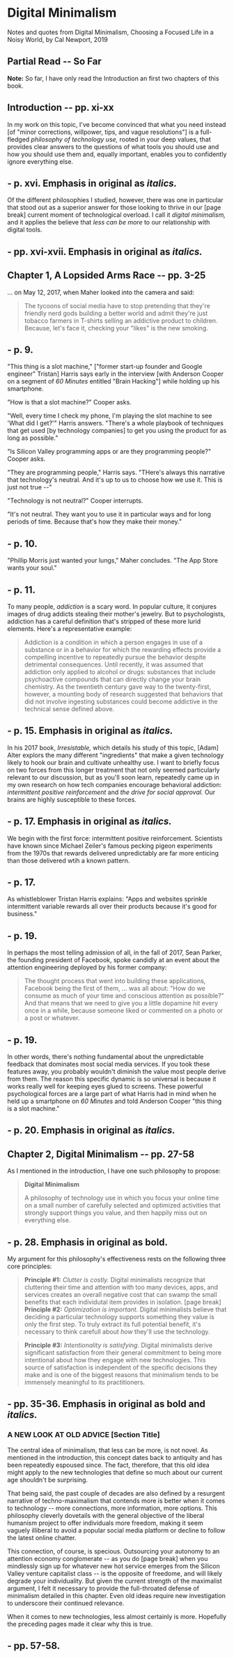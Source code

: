 
# Digital Minimalism

Notes and quotes from Digital Minimalism, Choosing a Focused Life in a Noisy World, by Cal Newport, 2019

## Partial Read -- So Far

**Note:** So far, I have only read the Introduction an first two chapters of this book.

## Introduction -- pp. xi-xx

In my work on this topic, I've become convinced that what you need instead [of "minor corrections, willpower, tips, and
vague resolutions"] is a full-fledged *philosophy of technology use,* rooted in your deep values, that provides clear
answers to the questions of what tools you should use and how you should use them and, equally important, enables you to
confidently ignore everything else.

\- p. xvi.  Emphasis in original as *italics.*
---------

Of the different philosophies I studied, however, there was one in particular that stood out as a superior answer for those
looking to thrive in our [page break] current moment of technological overload.  I call it *digital minimalism,* and it
applies the believe that *less can be more* to our relationship with digital tools.

\- pp. xvi-xvii.  Emphasis in original as *italics.*
---------

## Chapter 1, A Lopsided Arms Race -- pp. 3-25

... on May 12, 2017, when Maher looked into the camera and said:
> The tycoons of social media have to stop pretending that they're friendly nerd gods building a better world
> and admit they're just tobacco farmers in T-shirts selling an addictive product to children.  Because, let's
> face it, checking your "likes" is the new smoking.

\- p. 9.
---------

"This thing is a slot machine," ["former start-up founder and Google engineer" Tristan] Harris says early in the interview
[with Anderson Cooper on a segment of *60 Minutes* entitled "Brain Hacking"] while holding up his smartphone.

"How is that a slot machine?" Cooper asks.

"Well, every time I check my phone, I'm playing the slot machine to see 'What did I get?'" Harris answers.  "There's a whole
playbook of techniques that get used [by technology companies] to get you using the product for as long as possible."

"Is Silicon Valley programming apps or are they programming people?" Cooper asks.

"They are programming people," Harris says.  "THere's always this narrative that technology's neutral.  And it's up to us to
choose how we use it.  This is just not true --"

"Technology is not neutral?" Cooper interrupts.

"It's not neutral.  They want you to use it in particular ways and for long periods of time.  Because that's how they make their
money."

\- p. 10.
---------

"Phillip Morris just wanted your lungs," Maher concludes.  "The App Store wants your soul."

\- p. 11.
---------

To many people, *addiction* is a scary word.  In popular culture, it conjures images of drug addicts stealing their mother's
jewelry.  But to psychologists, addiction has a careful definition that's stripped of these more lurid elements.  Here's a
representative example:
> Addiction is a condition in which a person engages in use of a substance or in a behavior for which the
> rewarding effects provide a compelling incentive to repeatedly pursue the behavior despite detrimental
> consequences.
Until recently, it was assumed that addiction only applied to alcohol or drugs: substances that include psychoactive compounds
that can directly change your brain chemistry.  As the twentieth century gave way to the twenty-first, however, a mounting body
of research suggested that behaviors that did not involve ingesting substances could become addictive in the technical sense
defined above.

\- p. 15.  Emphasis in original as *italics.*
---------

In his 2017 book, *Irresistable,* which details his study of this topic, [Adam] Alter explors the many different "ingredients"
that make a given technology likely to hook our brain and cultivate unhealthy use.  I want to briefly focus on two forces from
this longer treatment that not only seemed particularly relevant to our discussion, but as you'll soon learn, repeatedly came up
in my own research on how tech companies encourage behavioral addiction: *intermittent positive reinforcement* and *the drive for
social approval.*
Our brains are highly susceptible to these forces.

\- p. 17.  Emphasis in original as *italics.*
---------

We begin with the first force: intermittent positive reinforcement.  Scientists have known since Michael Zeiler's famous pecking
pigeon experiments from the 1970s that rewards delivered unpredictably are far more enticing than those delivered wtih a known
pattern.

\- p. 17.
---------

As whistleblower Tristan Harris explains: "Apps and websites sprinkle intermittent variable rewards all over their products because
it's good for business."

\- p. 19.
---------

In perhaps the most telling admission of all, in the fall of 2017, Sean Parker, the founding president of Facebook, spoke candidly
at an event about the attention engineering deployed by his former company:
> The thought process that went into building these applications, Facebook being the first of them, ... was all
> about: "How do we consume as much of your time and conscious attention as possible?"  And that means that we
> need to give you a little dopamine hit every once in a while, because someone liked or commented on a photo
> or a post or whatever.

\- p. 19.
---------

In other words, there's nothing fundamental about the unpredictable feedback that dominates most social media services.  If you took
these features away, you probably wouldn't diminish the value most people derive from them.  The reason this specific dynamic is so
universal is because it works really well for keeping eyes glued to screens.  These powerful psychological forces are a large part of
what Harris had in mind when he held up a smartphone on *60 Minutes* and told Anderson Cooper "this thing is a slot machine."

\- p. 20.  Emphasis in original as *italics.*
---------

## Chapter 2, Digital Minimalism -- pp. 27-58
As I mentioned in the introduction, I have one such philosophy to propose:
> **Digital Minimalism**
>
> A philosophy of technology use in which you focus your online time on a small number of carefully selected
> and optimized activities that strongly support things you value, and then happily miss out on everything
> else.

\- p. 28.  Emphasis in original as **bold.**
---------

My argument for this philosophy's effectiveness  rests on the following three core principles:
> **Principle #1:** *Clutter is costly.*
> Digital minimalists recognize that cluttering their time and attention with too many devices, apps, and
> services creates an overall negative cost that can swamp the small benefits that each individutal item
> provides in isolation.
[page break]
> **Principle #2:** *Optimization is important.*
> Digital minimalists believe that deciding a particular technology supports something they value is only
> the first step.  To truly extract its full potential benefit, it's necessary to think carefull about
> *how* they'll use the technology.

> **Principle #3:** *Intentionality is satisfying.*
> Digital minimalists derive significant satisfaction from their general commitment to being more intentional
> about how they engage with new technologies.  This source of satisfaction is independent of the specific
> decisions they make and is one of the biggest reasons that minimalism tends to be immensely meaningful to
> its practitioners.

\- pp. 35-36.  Emphasis in original as **bold** and *italics.*
---------

### A NEW LOOK AT OLD ADVICE [Section Title]
The central idea of minimalism, that less can be more, is not novel.  As mentioned in the introduction, this concept dates back to
antiquity and has been repeatedly espoused since.  The fact, therefore, that this old idea might apply to the new technologies that
define so much about our current age shouldn't be surprising.

That being said, the past couple of decades are also defined by a resurgent narrative of techno-maximalism that contends more is
better when it comes to technology -- more connections, more information, more options.  This philosophy cleverly dovetails with the
general objective of the liberal humanism project to offer individuals more freedom, making it seem vaguely illiberal to avoid a
popular social media platform or decline to follow the latest online chatter.

This connection, of course, is specious.  Outsourcing your autonomy to an attention economy conglomerate -- as you do [page break]
when you mindlessly sign up for whatever new hot service emerges from the Silicon Valley venture capitalist class -- is the opposite
of freedome, and will likely degrade your individuality.  But given the current strength of the maximalist argument, I felt it necessary
to provide the full-throated defense of minimalism detailed in this chapter.  Even old ideas require new investigation to underscore
their continued relevance.

When it comes to new technologies, less almost certainly is more.  Hopefully the preceding pages made it clear why this is true.

\- pp. 57-58.
---------

